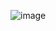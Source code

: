 ![image](https://user-images.githubusercontent.com/56097204/192588529-eb3a6018-bc74-4409-bd6e-9c2efd6fee72.png)
